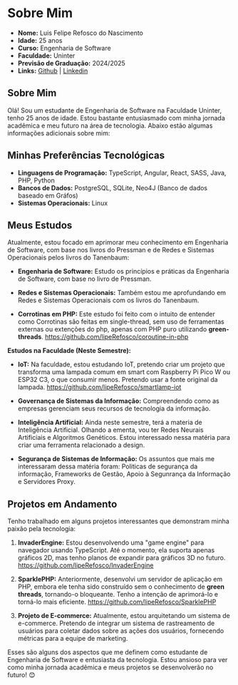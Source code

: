 # Sobre Mim

- **Nome:** Luis Felipe Refosco do Nascimento  
- **Idade:** 25 anos
- **Curso:** Engenharia de Software
- **Faculdade:** Uninter
- **Previsão de Graduação:** 2024/2025
- **Links:** [Github](https://github.com/lipeRefosco) | [Linkedin](https://www.linkedin.com/in/luis-felipe-refosco/)

## Sobre Mim

Olá! Sou um estudante de Engenharia de Software na Faculdade Uninter, tenho 25 anos de idade. Estou bastante entusiasmado com minha jornada acadêmica e meu futuro na área de tecnologia.
Abaixo estão algumas informações adicionais sobre mim:

## Minhas Preferências Tecnológicas

- **Linguagens de Programação:** TypeScript, Angular, React, SASS, Java, PHP, Python
- **Bancos de Dados:** PostgreSQL, SQLite, Neo4J (Banco de dados baseado em Gráfos)
- **Sistemas Operacionais:** Linux

## Meus Estudos

Atualmente, estou focado em aprimorar meu conhecimento em Engenharia de Software, com base nos livros do Pressman e de Redes e Sistemas Operacionais pelos livros do Tanenbaum:

- **Engenharia de Software:** Estudo os princípios e práticas da Engenharia de Software, com base no livro de Pressman.

- **Redes e Sistemas Operacionais:** Também estou me aprofundando em Redes e Sistemas Operacionais com os livros do Tanenbaum.

- **Corrotinas em PHP:** Este estudo foi feito com o intuito de entender como Corrotinas são feitas em single-thread, sem uso de ferramentas externas ou extenções do php, apenas com PHP puro utilizando **green-threads**.
https://github.com/lipeRefosco/coroutine-in-php

**Estudos na Faculdade (Neste Semestre):**

- **IoT:** Na faculdade, estou estudando IoT, pretendo criar um projeto que transforma uma lampada comum em smart com Raspberry Pi Pico W ou ESP32 C3, o que consumir menos. Pretendo usar a fonte original da lampada.
https://github.com/lipeRefosco/smartlamp-iot

- **Governança de Sistemas da Informação:** Compreendendo como as empresas gerenciam seus recursos de tecnologia da informação.

- **Inteligência Artificial:** Ainda neste semestre, terá a materia de Inteligência Artificial. Olhando a ementa, vou ter Redes Neurais Artificiais e Algoritmos Genéticos. Estou interessado nessa matéria para criar uma ferramenta relacionado a design.

- **Segurança de Sistemas de Informação:** Os assuntos que mais me interessaram dessa matéria foram: Politicas de segurança da informação, Frameworks de Gestão, Apoio à Segunrança da Informação e Servidores Proxy.

## Projetos em Andamento

Tenho trabalhado em alguns projetos interessantes que demonstram minha paixão pela tecnologia:

1. **InvaderEngine:** Estou desenvolvendo uma "game engine" para navegador usando TypeScript. Até o momento, ela suporta apenas gráficos 2D, mas tenho planos de expandir para gráficos 3D no futuro.
https://github.com/lipeRefosco/InvaderEngine

2. **SparklePHP:** Anteriormente, desenvolvi um servidor de aplicação em PHP, embora ele tenha sido construído sem o conhecimento de **green threads**, tornando-o bloqueante. Tenho a intenção de aprimorá-lo e torná-lo mais eficiente.
https://github.com/lipeRefosco/SparklePHP

3. **Projeto de E-commerce:** Atualmente, estou arquitetando um sistema de e-commerce. Pretendo de integrar um sistema de rastreamento de usuários para coletar dados sobre as ações dos usuários, fornecendo métricas para a equipe de marketing.

Esses são alguns dos aspectos que me definem como estudante de Engenharia de Software e entusiasta da tecnologia. Estou ansioso para ver como minha jornada acadêmica e meus projetos se desenvolverão no futuro! 😊
